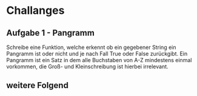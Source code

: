 # Challanges


## Aufgabe 1 - Pangramm
Schreibe eine Funktion, welche erkennt ob ein gegebener String ein Pangramm ist oder nicht und je nach Fall True oder False zurückgibt.
Ein Pangramm ist ein Satz in dem alle Buchstaben von A-Z mindestens einmal vorkommen, die Groß- und Kleinschreibung ist hierbei irrelevant.

## weitere Folgend

